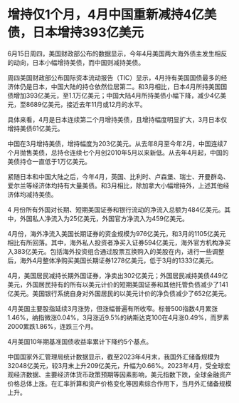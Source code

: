 

# 增持仅1个月，4月中国重新减持4亿美债，日本增持393亿美元

6月15日周四，美国财政部公布的数据显示，今年4月美国两大海外债主发生相反的动向，日本小幅增持美债，而中国则减持美债。

周四美国财政部公布国际资本流动报告（TIC）显示，4月持有美国国债最多的经济体仍是日本，中国大陆的持仓依然位居第二。和3月相比，日本4月所持美国国债增加393亿美元，至1.1万亿美元；中国大陆4月所持美债小幅下降，减少4亿美元，至8689亿美元，接近去年11月或12月的水平。

具体来看，4月是日本连续第二个月增持美债，且增持幅度明显扩大，3月日本仅增持美债61亿美元。

中国在3月增持美债，增持幅度为203亿美元。从去年8月至今年2月，中国连续7个月抛售美债，总持仓连续七个月创2010年5月以来新低。从去年4月起，中国的美债持仓一直低于1万亿美元。

紧随日本和中国大陆之后，今年4月，英国、比利时、卢森堡、瑞士、开曼群岛、爱尔兰等经济体均持有大量美债。和3月相比，除加拿大小幅增持外，上述其他经济体均减持美债。

4 月份所有外国对长期、短期美国证券和银行流动的净流入总额为484亿美元。其中，外国私人净流入为25亿美元，外国官方净流入为459亿美元。

4月份，海外净流入美国长期证券的资金规模为976亿美元，和3月的1105亿美元相比有所回落。其中，海外私人投资者净买入证券594亿美元，海外官方机构净买入383亿美元。包括海外投资组合通过股票互换购入的美股在内，进行一些调整后，海外4月整体净购买美国长期证券1278亿美元，低于3月的1333亿美元。

4月，美国居民减持长期外国证券，净卖出302亿美元；外国居民减持美债449亿美元，外国居民持有的所有以美元计价的短期美国证券和其他托管负债减少了141亿美元。美国银行系统自身对外国居民的以美元计价的净负债减少了652亿美元。

4月美国主要股指延续3月涨势，但涨幅普遍有所收窄。标普500指数4月累涨1.46%，纳指微涨0.04%，3月涨近9.5%的纳斯达克100在4月涨0.49%，而罗素2000累跌1.86%，连跌三个月。

4月美国10年期基准国债收益率累计下降约5个基点。

中国国家外汇管理局统计数据显示，截至2023年4月末，我国外汇储备规模为32048亿美元，较3月末上升209亿美元，升幅为0.66%。2023年4月，受全球宏观经济数据、主要经济体货币政策预期等因素影响，美元指数下跌，全球金融资产价格总体上涨。在汇率折算和资产价格变化等因素综合作用下，当月外汇储备规模上升。

